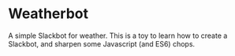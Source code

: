 # Weatherbot
A simple Slackbot for weather. This is a toy to learn how to create a Slackbot, and sharpen some Javascript (and ES6) chops.
